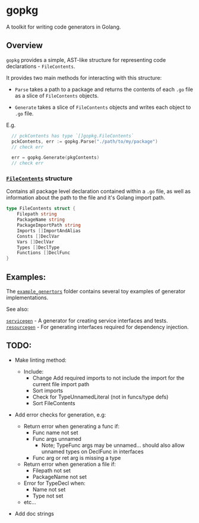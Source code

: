 gopkg
=====

A toolkit for writing code generators in Golang.

## Overview

`gopkg` provides a simple, AST-like structure for representing code declarations - `FileContents`.

It provides two main methods for interacting with this structure:

* `Parse` takes a path to a package and returns the contents of each `.go` file as a slice of `FileContents` objects.

* `Generate` takes a slice of `FileContents` objects and writes each object to `.go` file.

E.g.
```go
  // pckContents has type `[]gopkg.FileContents`
  pckContents, err := gopkg.Parse("./path/to/my/package")
  // check err

  err = gopkg.Generate(pkgContents)
  // check err
```

### [`FileContents`](https://github.com/thecodedproject/gopkg/blob/main/types.go#L7) structure

Contains all package level declaration contained within a `.go` file, as well as information about the path to the file and it's Golang import path.

```go
type FileContents struct {
	Filepath string
	PackageName string
	PackageImportPath string
	Imports []ImportAndAlias
	Consts []DeclVar
	Vars []DeclVar
	Types []DeclType
	Functions []DeclFunc
}
```

## Examples:

The [`example_genertors`](https://github.com/thecodedproject/gopkg/tree/main/example_generators) folder contains several toy examples of generator implementations.

See also:

[`servicegen`](https://github.com/thecodedproject/servicegen`) - A generator for creating service interfaces and tests.
[`resourcegen`](https://github.com/thecodedproject/servicegen) - For generating interfaces required for dependency injection.


## TODO:

* Make linting method:

  * Include:
    * Change Add required imports to not include the import for the current file import path
    * Sort imports
    * Check for TypeUnnamedLiteral (not in funcs/type defs)
    * Sort FileContents

* Add error checks for generation, e.g:

  * Return error when generating a func if:
    * Func name not set
    * Func args unnamed
      * Note; TypeFunc args may be unnamed... should also allow unnamed types on DeclFunc in interfaces
    * Func arg or ret arg is missing a type
  * Return error when generation a file if:
    * Filepath not set
    * PackageName not set
  * Error for TypeDecl when:
    * Name not set
    * Type not set
  * etc...

* Add doc strings

